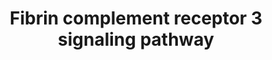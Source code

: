 ---
annotations:
- id: PW:0000474
  parent: regulatory pathway
  type: Pathway Ontology
  value: coagulation cascade pathway
- id: PW:0000474
  parent: regulatory pathway
  type: Pathway Ontology
  value: coagulation cascade pathway
- id: PW:0000503
  parent: regulatory pathway
  type: Pathway Ontology
  value: classical complement pathway
- id: PW:0000024
  parent: regulatory pathway
  type: Pathway Ontology
  value: inflammatory response pathway
- id: CL:0000235
  parent: native cell
  type: Cell Type Ontology
  value: macrophage
- id: CL:0000129
  parent: animal cell
  type: Cell Type Ontology
  value: microglial cell
- id: CL:0000129
  parent: animal cell
  type: Cell Type Ontology
  value: microglial cell
- id: PW:0000024
  parent: regulatory pathway
  type: Pathway Ontology
  value: inflammatory response pathway
- id: PW:0000503
  parent: regulatory pathway
  type: Pathway Ontology
  value: classical complement pathway
authors:
- Khanspers
- Andrewmendiola
- Akassoglou
- Egonw
- AlexanderPico
- Eweitz
- Mkutmon
description: The blood protein fibrinogen, a key component of the coagulation cascade,
  has been identified as an early molecular factor triggering inflammation in the
  brain and periphery (see bibliography). Upon fibrinogen extravasation across leaky
  vessels (i.e., break down of the blood-brain barrier), fibrinogen is converted by
  thrombin to insoluble fibrin. Based on published studies, this signaling pathway
  highlights fibrin as a CD11b/CD18 (complement receptor; CR3) integrin receptor ligand
  that regulates innate immunity. Fibrin activates central nervous system (CNS) resident
  microglia and peripheral (bone marrow-derived) macrophages via CR3, leading to intracellular
  kinase signaling activation including PI3K, AKT1, and RhoA activity that regulates
  phagocytosis; and NF-κB translocation to the nucleus that transcriptionally regulates
  proinflammatory cytokines and chemokines that recruit T-cells and macrophages. Canonical
  LPS-TLR4 activation of innate immune cells and potential mechanisms of CD11b transactivation
  are shown.  Proteins on this pathway have targeted assays available via the [https://assays.cancer.gov/available_assays?wp_id=WP4136
  CPTAC Assay Portal]
last-edited: 2021-11-30
organisms:
- Homo sapiens
redirect_from:
- /index.php/Pathway:WP4136
- /instance/WP4136
revision: null
schema-jsonld:
- '@context': https://schema.org/
  '@id': https://wikipathways.github.io/pathways/WP4136.html
  '@type': Dataset
  creator:
    '@type': Organization
    name: WikiPathways
  description: The blood protein fibrinogen, a key component of the coagulation cascade,
    has been identified as an early molecular factor triggering inflammation in the
    brain and periphery (see bibliography). Upon fibrinogen extravasation across leaky
    vessels (i.e., break down of the blood-brain barrier), fibrinogen is converted
    by thrombin to insoluble fibrin. Based on published studies, this signaling pathway
    highlights fibrin as a CD11b/CD18 (complement receptor; CR3) integrin receptor
    ligand that regulates innate immunity. Fibrin activates central nervous system
    (CNS) resident microglia and peripheral (bone marrow-derived) macrophages via
    CR3, leading to intracellular kinase signaling activation including PI3K, AKT1,
    and RhoA activity that regulates phagocytosis; and NF-κB translocation to the
    nucleus that transcriptionally regulates proinflammatory cytokines and chemokines
    that recruit T-cells and macrophages. Canonical LPS-TLR4 activation of innate
    immune cells and potential mechanisms of CD11b transactivation are shown.  Proteins
    on this pathway have targeted assays available via the [https://assays.cancer.gov/available_assays?wp_id=WP4136
    CPTAC Assay Portal]
  keywords:
  - AKT1
  - 'Blood Clotting '
  - CBL-B
  - CCL2
  - CD11b
  - CD14
  - CD18
  - CHUK
  - CXCL10
  - CXCL3
  - Cascade
  - DAP12
  - FGA
  - FGB
  - FGG
  - FcRg
  - Fibrin
  - IFNB1
  - IKBKB
  - IKBKG
  - IL12B
  - IL6
  - IRAK1
  - IRAK2
  - IRAK4
  - IRF3
  - LBP
  - LPS
  - MD2
  - MYD88
  - NFKB1
  - NOS2
  - PI3K
  - Plasmin
  - Plasminogen
  - RAPL
  - REL
  - RELA
  - RHOA
  - SRC
  - SYK
  - TIRAP
  - TLR3
  - TLR4
  - TNF
  - TRAF
  - TRAF6
  - TRIF
  - tPA
  license: CC0
  name: Fibrin complement receptor 3 signaling pathway
seo: CreativeWork
title: Fibrin complement receptor 3 signaling pathway
wpid: WP4136
---